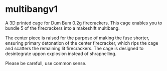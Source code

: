 # multibangv1
A 3D printed cage for Dum Bum 0.2g firecrackers.
This cage enables you to bundle 5 of the firecrackers into a makeshift multibang. 

The center piece is raised for the purpose of making the fuse shorter, ensuring primary detonation of the center firecracker, which rips the cage and scatters the remaining lit firecrackers.
The cage is designed to desintegrate uppon explosion instead of shrapnelling.

Please be carefull, use common sense. 
